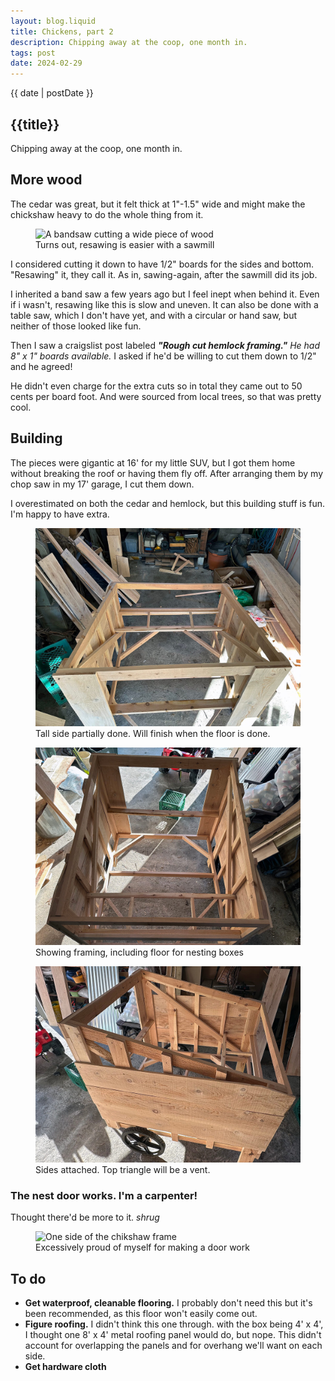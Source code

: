 ```yaml
---
layout: blog.liquid
title: Chickens, part 2
description: Chipping away at the coop, one month in.
tags: post
date: 2024-02-29
---
```




<section class="hero"><time class="meta-date" datetime="{{ date | postDate }}">{{ date | postDate }}</time>

# {{title}}

Chipping away at the coop, one month in.

</section>

<section>
    <div class="content-inner">


## More wood

The cedar was great, but it felt thick at 1"-1.5" wide and might make the chickshaw heavy to do the whole thing from it. 

<figure class="aside--right">
    <picture>
        <source srcset="img/resawing.jpg" type="image/jpg">
        <img src="img/resawing.jpg" alt="A bandsaw cutting a wide piece of wood" >
    </picture>
    <figcaption>Turns out, resawing is easier with a sawmill</figcaption>
</figure>

I considered cutting it down to have 1/2" boards for the sides and bottom. "Resawing" it, they call it. As in, sawing-again, after the sawmill did its job.


I inherited a band saw a few years ago but I feel inept when behind it. Even if i wasn't, resawing like this is slow and uneven. It can also be done with a table saw, which I don't have yet, and with a circular or hand saw, but neither of those looked like fun.

Then I saw a craigslist post labeled <em><strong>"Rough cut hemlock framing."</strong> He had 8" x 1" boards available.</em> I asked if he'd be willing to cut them down to 1/2" and he agreed! 

He didn't even charge for the extra cuts so in total they came out to 50 cents per board foot. And were sourced from local trees, so that was pretty cool.

## Building

The pieces were gigantic at 16' for my little SUV, but I got them home without breaking the roof or having them fly off. After arranging them by my chop saw in my 17' garage, I cut them down. 

I overestimated on both the cedar and hemlock, but this building stuff is fun. I'm happy to have extra.

<figure>
    <picture>
        <source srcset="img/coup-coop-5.webp" type="image/webp">
        <source srcset="img/coup-coop-5.jpg" type="image/jpg">
        <img src="img/coup-coop-5.jpg" alt="One side of the chikshaw frame" >
    </picture>
    <figcaption>Tall side partially done. Will finish when the floor is done.</figcaption>
</figure>


<figure>
    <picture>
        <source srcset="img/coup-coop-6.webp" type="image/webp">
        <source srcset="img/coup-coop-6.jpg" type="image/jpg">
        <img src="img/coup-coop-6.jpg" alt="Both sides of the frame, unfastened" >
    </picture>
    <figcaption>Showing framing, including floor for nesting boxes</figcaption>
</figure>

<figure>
    <picture>
        <source srcset="img/coup-coop-7.webp" type="image/webp">
        <source srcset="img/coup-coop-7.jpg" type="image/jpg">
        <img src="img/coup-coop-7.jpg" alt="Sides attached with 4 horizontals" >
    </picture>
    <figcaption>Sides attached. Top triangle will be a vent.</figcaption>
</figure>

### The nest door works. I'm a carpenter!
Thought there'd be more to it. _shrug_


<figure>
    <picture>
        <!-- <source srcset="img/coup-coop-8.webp" type="image/webp"> -->
        <!-- <source srcset="img/coup-coop-8.jpg" type="image/jpg"> -->
        <source srcset="img/coup-coop-8.gif" type="image/gif">
        <img src="img/coup-coop-8.gif" width="860" alt="One side of the chikshaw frame" >
    </picture>
    <figcaption>Excessively proud of myself for making a door work</figcaption>
</figure>

## To do

<ul>
    <li><strong>Get waterproof, cleanable flooring.</strong> I probably don't need this but it's been recommended, as this floor won't easily come out. </li>
    <li><strong>Figure roofing.</strong> I didn't think this one through. with the box being 4' x 4', I thought one 8' x 4' metal roofing panel would do, but nope. This didn't account for overlapping the panels and for overhang we'll want on each side.</li>
    <li><strong>Get hardware cloth</strong></li>
</ul>


</section>

